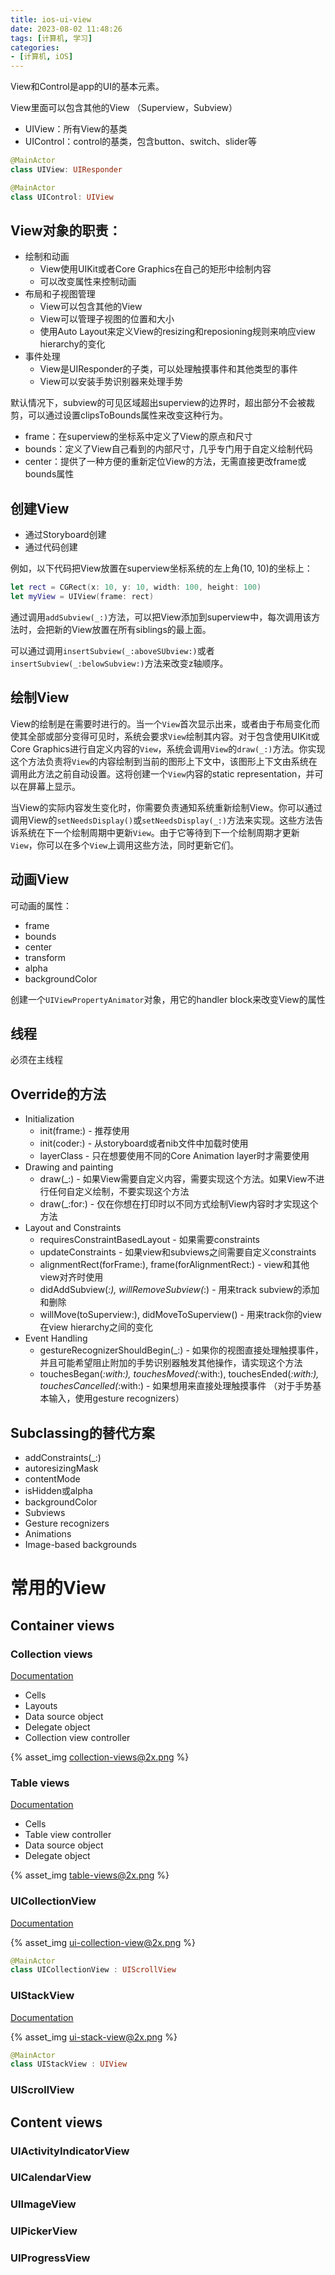 ```yaml
---
title: ios-ui-view
date: 2023-08-02 11:48:26
tags: [计算机, 学习]
categories:
- [计算机, iOS]
---
```

View和Control是app的UI的基本元素。

View里面可以包含其他的View （Superview，Subview）

- UIView：所有View的基类
- UIControl：control的基类，包含button、switch、slider等

```swift
@MainActor
class UIView: UIResponder
```

```swift
@MainActor
class UIControl: UIView
```

## View对象的职责：
- 绘制和动画
  - View使用UIKit或者Core Graphics在自己的矩形中绘制内容
  - 可以改变属性来控制动画
- 布局和子视图管理
  - View可以包含其他的View
  - View可以管理子视图的位置和大小
  - 使用Auto Layout来定义View的resizing和reposioning规则来响应view hierarchy的变化
- 事件处理
  - View是UIResponder的子类，可以处理触摸事件和其他类型的事件
  - View可以安装手势识别器来处理手势

默认情况下，subview的可见区域超出superview的边界时，超出部分不会被裁剪，可以通过设置clipsToBounds属性来改变这种行为。

- frame：在superview的坐标系中定义了View的原点和尺寸
- bounds：定义了View自己看到的内部尺寸，几乎专门用于自定义绘制代码
- center：提供了一种方便的重新定位View的方法，无需直接更改frame或bounds属性

## 创建View
- 通过Storyboard创建
- 通过代码创建

例如，以下代码把View放置在superview坐标系统的左上角(10, 10)的坐标上：
```swift
let rect = CGRect(x: 10, y: 10, width: 100, height: 100)
let myView = UIView(frame: rect)
```
通过调用`addSubview(_:)`方法，可以把View添加到superview中，每次调用该方法时，会把新的View放置在所有siblings的最上面。

可以通过调用`insertSubview(_:aboveSUbview:)`或者`insertSubview(_:belowSubview:)`方法来改变z轴顺序。

## 绘制View
View的绘制是在需要时进行的。当一个`View`首次显示出来，或者由于布局变化而使其全部或部分变得可见时，系统会要求`View`绘制其内容。对于包含使用UIKit或Core Graphics进行自定义内容的`View`，系统会调用`View`的`draw(_:)`方法。你实现这个方法负责将`View`的内容绘制到当前的图形上下文中，该图形上下文由系统在调用此方法之前自动设置。这将创建一个`View`内容的static representation，并可以在屏幕上显示。

当View的实际内容发生变化时，你需要负责通知系统重新绘制View。你可以通过调用View的`setNeedsDisplay()`或`setNeedsDisplay(_:)`方法来实现。这些方法告诉系统在下一个绘制周期中更新`View`。由于它等待到下一个绘制周期才更新`View`，你可以在多个`View`上调用这些方法，同时更新它们。

## 动画View
可动画的属性：
- frame
- bounds
- center
- transform
- alpha
- backgroundColor

创建一个`UIViewPropertyAnimator`对象，用它的handler block来改变View的属性

## 线程
必须在主线程

## Override的方法
- Initialization
  - init(frame:) - 推荐使用
  - init(coder:) - 从storyboard或者nib文件中加载时使用
  - layerClass - 只在想要使用不同的Core Animation layer时才需要使用
- Drawing and painting
  - draw(_:) - 如果View需要自定义内容，需要实现这个方法。如果View不进行任何自定义绘制，不要实现这个方法
  - draw(_:for:) - 仅在你想在打印时以不同方式绘制View内容时才实现这个方法
- Layout and Constraints
  - requiresConstraintBasedLayout - 如果需要constraints
  - updateConstraints - 如果view和subviews之间需要自定义constraints
  - alignmentRect(forFrame:), frame(forAlignmentRect:) - view和其他view对齐时使用
  - didAddSubview(_:), willRemoveSubview(_:) - 用来track subview的添加和删除
  - willMove(toSuperview:), didMoveToSuperview() - 用来track你的view在view hierarchy之间的变化
- Event Handling
  - gestureRecognizerShouldBegin(_:) - 如果你的视图直接处理触摸事件，并且可能希望阻止附加的手势识别器触发其他操作，请实现这个方法
  - touchesBegan(_:with:), touchesMoved(_:with:), touchesEnded(_:with:), touchesCancelled(_:with:) - 如果想用来直接处理触摸事件 （对于手势基本输入，使用gesture recognizers）

## Subclassing的替代方案
- addConstraints(_:)
- autoresizingMask
- contentMode
- isHidden或alpha
- backgroundColor
- Subviews
- Gesture recognizers
- Animations
- Image-based backgrounds

# 常用的View
## Container views
### Collection views
[Documentation](https://developer.apple.com/documentation/uikit/views_and_controls/collection_views)

- Cells
- Layouts
- Data source object
- Delegate object
- Collection view controller

{% asset_img collection-views@2x.png %}

### Table views
[Documentation](https://developer.apple.com/documentation/uikit/views_and_controls/table_views)

- Cells
- Table view controller
- Data source object
- Delegate object

{% asset_img table-views@2x.png %}

### UICollectionView
[Documentation](https://developer.apple.com/documentation/uikit/uicollectionview)

{% asset_img ui-collection-view@2x.png %}

```swift
@MainActor
class UICollectionView : UIScrollView
```

### UIStackView
[Documentation](https://developer.apple.com/documentation/uikit/uistackview)

{% asset_img ui-stack-view@2x.png %}

```swift
@MainActor
class UIStackView : UIView
```

### UIScrollView

## Content views
### UIActivityIndicatorView
### UICalendarView
### UIImageView
### UIPickerView
### UIProgressView

